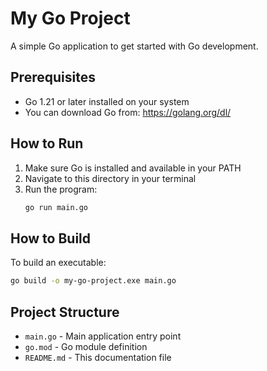 # My Go Project

A simple Go application to get started with Go development.

## Prerequisites

- Go 1.21 or later installed on your system
- You can download Go from: https://golang.org/dl/

## How to Run

1. Make sure Go is installed and available in your PATH
2. Navigate to this directory in your terminal
3. Run the program:
   ```bash
   go run main.go
   ```

## How to Build

To build an executable:
```bash
go build -o my-go-project.exe main.go
```

## Project Structure

- `main.go` - Main application entry point
- `go.mod` - Go module definition
- `README.md` - This documentation file 
